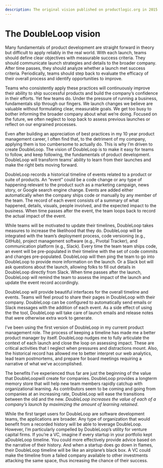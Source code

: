 ```yaml
---
description: The original vision published on productlogic.org in 2015.
---
```


# The DoubleLoop vision

Many fundamentals of product development are straight forward in theory but difficult to apply reliably in the real world. With each launch, teams should define clear objectives with measurable success criteria. They should communicate launch strategies and details to the broader company. After time passes, they should analyze whether a launch met success criteria. Periodically, teams should step back to evaluate the efficacy of their overall process and identify opportunities to improve.

Teams who consistently apply these practices will continuously improve their ability to ship successful products and build the company’s confidence in their efforts. Yet few teams do. Under the pressure of running a business, fundamentals slip through our fingers. We launch changes we believe are valuable without formulating clear, measurable goals. We get too busy to bother informing the broader company about what we’re doing. Focused on the future, we often neglect to loop back to assess previous launches or reflect on our engrained processes.

Even after building an appreciation of best practices in my 10 year product management career, I often find that, to the detriment of my company, applying them is too cumbersome to actually do. This is why I’m driven to create DoubleLoop. The vision of DoubleLoop is to make it easy for teams to follow, and keep following, the fundamentals of product development. DoubleLoop will transform teams’ ability to learn from their launches and make the right bets moving forward.

DoubleLoop records a historical timeline of events related to a product or suite of products. An “event” could be a code change or any type of happening relevant to the product such as a marketing campaign, news story, or Google search engine change. Events are added either automatically when the company ships code or manually by any member of the team. The record of each event consists of a summary of what happened, details, visuals, people involved, and the expected impact to the business. When time passes after the event, the team loops back to record the actual impact of the event.

While teams will be motivated to update their timelines, DoubleLoop takes measures to increase the likelihood that they do. DoubleLoop will be integrated with the team’s deployment process, code versioning \(e.g., GitHub\), project management software \(e.g., Pivotal Tracker\), and communication platform \(e.g., Slack\). Every time the team team ships code, an event will be pre-populated in their timeline with the set of code commits and changes pre-populated. DoubleLoop will then ping the team to go into DoubleLoop to provide more information on the launch. Or a Slack bot will ask questions about the launch, allowing folks to fill out details in DoubleLoop directly from Slack. When time passes after the launch, DoubleLoop will remind the team to assess the impact of the launch and update the event record accordingly.

DoubleLoop will provide beautiful interfaces for the overall timeline and events. Teams will feel proud to share their pages in DoubleLoop with their company. DoubleLoop can be configured to automatically send emails or Slack messages with the addition of each event. As a side effect of using the the tool, DoubleLoop will take care of launch emails and release notes that were otherwise extra work to generate.

I’ve been using the first version of DoubleLoop in my current product management role. The process of keeping a timeline has made me a better product manager by itself. DoubleLoop nudges me to fully articulate the context of each launch and close the loop on assessing impact. These are critical activities that I neglect when pressures and distractions mount. Also, the historical record has allowed me to better interpret our web analytics, lead team postmortems, and prepare for board meetings requiring a narrative of what we’ve accomplished.

The benefits I’ve experienced thus far are just the beginning of the value that DoubleLoopwill create for companies. DoubleLoop provides a longterm memory store that will help new team members rapidly catchup with organizational learning. As contributors seem to be coming and going from companies at an increasing rate, DoubleLoop will ease the transitions between the old and the new. _DoubleLoop increases the value of each of a company’s launch by maximizing the amount of learning retained_.

While the first target users for DoubleLoop are software development teams, the applications are broader. Any type of organization that would benefit from a recorded history will be able to leverage DoubleLoop. However, I’m particularly compelled by DoubleLoop’s utility for venture capital firms. If you’re a VC, imagine if every startup in your portfolio kept aDoubleLoop timeline. You could more effectively provide advice based on the narrative of their history. And when a startup does go down in flames, their DoubleLoop timeline will be like an airplane’s black box. A VC could make the timeline from a failed company available to other investments attacking the same space, thus increasing the chance of their success.

